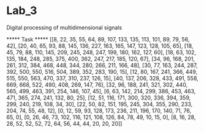 # Lab_3
Digital processing of multidimensional signals

***** Task *****
[[8, 22, 35, 55, 64, 89, 107, 133, 135, 113, 101, 89, 79, 56, 42],
 [20, 40, 65, 93, 88, 145, 136, 227, 163, 165, 147, 123, 128, 105, 65],
 [18, 45, 79, 88, 110, 145, 209, 245, 248, 247, 199, 180, 162, 127, 60],
 [18, 63, 102, 135, 184, 248, 285, 375, 400, 362, 247, 217, 185, 120, 67],
 [34, 96, 168, 201, 261, 312, 384, 468, 448, 344, 280, 266, 211, 166, 48],
 [30, 77, 163, 244, 287, 392, 500, 550, 516, 504, 389, 352, 283, 190, 15],
 [12, 80, 167, 241, 366, 449, 515, 550, 563, 470, 337, 310, 237, 126, 15],
 [40, 137, 206, 328, 433, 491, 558, 669, 668, 522, 490, 408, 269, 147, 76],
 [32, 96, 188, 241, 321, 302, 440, 565, 499, 463, 391, 254, 146, 107, 45],
 [6, 63, 142, 214, 299, 386, 453, 463, 471, 365, 274, 241, 132, 80, 25],
 [12, 51, 116, 171, 300, 320, 336, 394, 359, 299, 240, 219, 108, 34, 30],
 [22, 50, 82, 151, 195, 245, 304, 355, 290, 233, 204, 74, 55, 48, 12],
 [0, 12, 59, 93, 128, 173, 236, 211, 196, 170, 140, 71, 76, 65, 0],
 [0, 26, 46, 73, 102, 116, 121, 108, 126, 84, 78, 49, 10, 15, 0],
 [8, 16, 28, 28, 52, 52, 52, 72, 64, 56, 44, 44, 20, 20, 20]]
